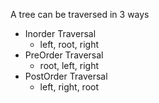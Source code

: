 A tree can be traversed in 3 ways 
 - Inorder Traversal 
    - left, root, right 
 - PreOrder Traversal 
    - root, left, right
 - PostOrder Traversal 
    - left, right, root 
    